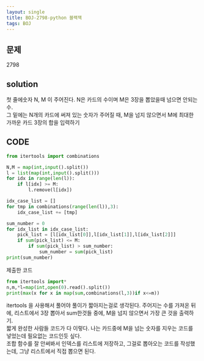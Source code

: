 ```yaml
---
layout: single
title: BOJ-2798-python 블랙잭
tags: BOJ
---
```


## 문제  
2798

## solution  
첫 줄에숫자 N, M 이 주어진다. N은 카드의 수이며 M은 3장을 뽑았을때 넘으면 안되는 수.  
그 밑에는 N개의 카드에 써져 있는 숫자가 주어질 때, M을 넘지 않으면서 M에 최대한 가까운 카드 3장의 합을 입력하기

## CODE  

```python
from itertools import combinations

N,M = map(int,input().split())
l = list(map(int,input().split()))
for idx in range(len(l)):
    if l[idx] >= M:
        l.remove(l[idx])

idx_case_list = []
for tmp in combinations(range(len(l)),3):
    idx_case_list += [tmp]

sum_number = 0
for idx_list in idx_case_list:
    pick_list = [l[idx_list[0]],l[idx_list[1]],l[idx_list[2]]]
    if sum(pick_list) <= M:
        if sum(pick_list) > sum_number:
            sum_number = sum(pick_list)
print(sum_number)
```
제출한 코드

```python
from itertools import*
n,m,*l=map(int,open(0).read().split())
print(max(x for x in map(sum,combinations(l,3))if x<=m))
```
itertools 을 사용해서 풀어야 풀이가 짧아지는걸로 생각된다. 주어지는 수를 가져온 뒤에, 리스트에서 3장 뽑아서 sum한것들 중에, M을 넘지 않으면서 가장 큰 것을 출력하기.  
짧게 완성한 사람들 코드가 다 이렇다. 나는 카드중에 M을 넘는 숫자를 지우는 코드를 넣었는데 필요없는 코드인듯 싶다.  
조합 함수를 잘 안써봐서 인덱스를 리스트에 저장하고, 그걸로 뽑아오는 코드를 작성했는데, 그냥 리스트에서 직접 뽑으면 된다.